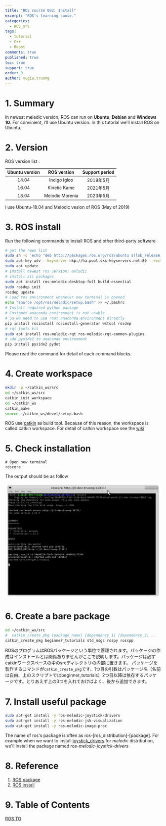 ```yaml
---
title: "ROS course 002: Install"
excerpt: "ROS's learning couse."
categories: 
  - ROS_srs
tags: 
  - tutorial
  - C++
  - Robot
comments: true
published: true
toc: true
support: true
order: 9
author: vugia.truong
---
```

# 1. Summary

In newest meledic version, ROS can run on **Ubuntu**, **Debian** and **Windows 10**. 
For convinient, i'll use Ubuntu version. In this tutorial we'll install ROS on Ubuntu.

# 2. Version

ROS version list :

| Ubuntu version | ROS version | Support period |
|:-:|:-:|:-:|
| 14.04 | Indigo Igloo | 2019年5月  |
| 16.04 | Kinetic Kame | 2021年5月 |
| 18.04 | Melodic Morenia | 2023年5月  |

i use Ubuntu-18.04 and Melodic vesion of ROS (May of 2019)

# 3. ROS install

Run the following commands to install ROS and other third-party software

```bash
# get the repo list
sudo sh -c 'echo "deb http://packages.ros.org/ros/ubuntu $(lsb_release -sc) main" > /etc/apt/sources.list.d/ros-latest.list'
sudo apt-key adv --keyserver hkp://ha.pool.sks-keyservers.net:80 --recv-key 421C365BD9FF1F717815A3895523BAEEB01FA116
sudo apt update
# Install newest ros version: melodic
# install all packages
sudo apt install ros-melodic-desktop-full build-essential
sudo rosdep init
rosdep update
# Load ros environment whenever new terminal is opened
echo "source /opt/ros/melodic/setup.bash" >> ~/.bashrc
# Install required python package
# Customed anaconda environment is not usable
# So we need to use root anaconda environment directly
pip install rosinstall rosinstall-generator wstool rosdep
# rqt tools kit
sudo apt install ros-melodic-rqt ros-melodic-rqt-common-plugins 
# add pyside2 to anaconda environment
pip install pyside2 pydot

```

Please read the command for detail of each command blocks.

# 4. Create workspace


```bash
mkdir -p ~/catkin_ws/src
cd ~/catkin_ws/src
catkin_init_workspace
cd ~/catkin_ws
catkin_make
source ~/catkin_ws/devel/setup.bash
```

ROS use [catkin](http://wiki.ros.org/catkin/Tutorials) as build tool. 
Because of this reason, the workspace is called catkin workspace.
For detail of catkin workspace see the [wiki](http://wiki.ros.org/catkin/Tutorials)


# 5. Check installation

```shell
# Open new terminal
roscore
```

The output should be as follow

![check installation](/assets/images/ros_srs/002_installation_1.png)


# 6. Create a bare package

```bash
cd ~/catkin_ws/src
#  catkin_create_pkg [package_name] [dependency_1] [dependency_2] ..
catkin_create_pkg beginner_tutorials std_msgs rospy roscpp
```

ROSのプログラムはROSパッケージという単位で管理されます。パッケージの作成はインストールとは関係ありませんがここで説明します。パッケージは必ずcatkinワークスペースの中のsrcディレクトリの内部に置きます。
パッケージを製作するコマンドが`catkin_create_pkg`です。1つ目の引数はパッケージ名（名前は自由、上のスクリプトではbeginner_tutorials）2つ目以降は依存するパッケージです。とりあえず上の3つを入れておけばよく、後から追加できます。

# 7. Install useful package

```bash
sudo apt-get install -y ros-melodic-joystick-drivers
sudo apt-get install -y ros-melodic-jsk-visualization
sudo apt-get install -y ros-melodic-image-proc
```

The name of ros's package is often as ros-[ros_distribution]-[package]. 
For example when we want to install [joystick_drivers](http://wiki.ros.org/joystick_drivers?distro=lunar)
for *melodic* distribution, we'll install the package named *ros-melodic-joystick-drivers*


# 8. Reference

1. [ROS package](http://wiki.ros.org/Distributions)
2. [ROS install](http://wiki.ros.org/melodic/Installation/Ubuntu)

# 9. Table of Contents
[ROS TO](/ros_srs/000_TOC/)
